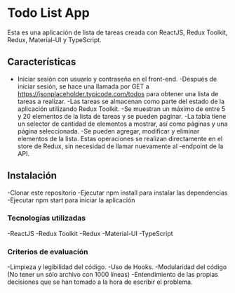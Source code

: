 # Todo List App

Esta es una aplicación de lista de tareas creada con ReactJS, Redux Toolkit, Redux, Material-UI y TypeScript.

## Características

-   Iniciar sesión con usuario y contraseña en el front-end. -Después de iniciar sesión, se hace una llamada por GET a
    https://jsonplaceholder.typicode.com/todos para obtener una lista de tareas a realizar. -Las tareas se almacenan
    como parte del estado de la aplicación utilizando Redux Toolkit. -Se muestran un máximo de entre 5 y 20 elementos de
    la lista de tareas y se pueden paginar. -La tabla tiene un selector de cantidad de elementos a mostrar, así como
    páginas y una página seleccionada. -Se pueden agregar, modificar y eliminar elementos de la lista. Estas operaciones
    se realizan directamente en el store de Redux, sin necesidad de llamar nuevamente al -endpoint de la API.

## Instalación

-Clonar este repositorio -Ejecutar npm install para instalar las dependencias -Ejecutar npm start para iniciar la
aplicación

### Tecnologías utilizadas

-ReactJS -Redux Toolkit -Redux -Material-UI -TypeScript

### Criterios de evaluación

-Limpieza y legibilidad del código. -Uso de Hooks. -Modularidad del código (No tener un sólo archivo con 1000 líneas)
-Entendimiento de las propias decisiones que se han tomado a la hora de escribir el problema.
